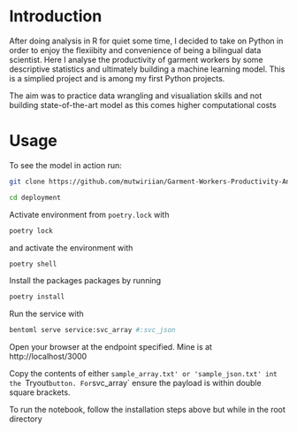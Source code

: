 # Introduction
After doing analysis in R for quiet some time, I decided to take on Python in order to enjoy the 
flexiibity and convenience of being a bilingual data scientist. Here I analyse the productivity of garment workers by some descriptive statistics and ultimately building
a machine learning model. This is a simplied project and is among my first Python projects. 

The aim was to practice data wrangling and visualiation skills and not building state-of-the-art model
as this comes higher computational costs

# Usage
To see the model in action run:

```bash
git clone https://github.com/mutwiriian/Garment-Workers-Productivity-Analysis-and-Ensemble-Model-building-Scikit-Learn.git
```

```bash
cd deployment
```
Activate environment from `poetry.lock` with

```bash
poetry lock
```
and activate the environment with
```bash
poetry shell
```
Install the packages packages by running

```bash
poetry install
```

Run the service with

```bash
bentoml serve service:svc_array #:svc_json
```
Open your browser at the endpoint specified. Mine is at http://localhost/3000

Copy the contents of either `sample_array.txt' or 'sample_json.txt' int the `Tryout` button.
For `svc_array` ensure the payload is within double square brackets.

To run the notebook, follow the installation steps above but while in the root directory

